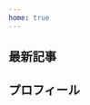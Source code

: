 ```yaml
---
home: true
---
```

## 最新記事
<PostList />

<v-divider class="my-5" />

## プロフィール
<Profile />
